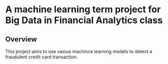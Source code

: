 # A machine learning term project for Big Data in Financial Analytics class

## Overview
This project aims to use vaious machince learning models to detect a fraudulent credit card transaction.
